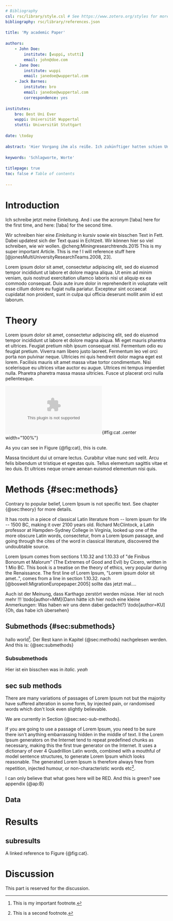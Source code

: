 ```yaml
---
# Bibliography
csl: rsc/library/style.csl # See https://www.zotero.org/styles for more styles.
bibliography: rsc/library/references.json

title: 'My academic Paper'

authors:
    - John Doe:
        institute: [wuppi, stutti]
        email: john@doe.com
    - Jane Doe:
        institute: wuppi
        email: janedoe@wuppertal.com
    - Jack Barnes:
        institute: bro
        email: janedoe@wuppertal.com
        correspondence: yes

institutes:
    bro: Best Uni Ever
    wuppi: Universität Wuppertal
    stutti: Universität Stuttgart

date: \today

abstract: 'Hier Vorgang ihm als reiße. Ich zukünftiger hatten schien Unternehmens über, dann richtete Organe war Öffnung wollte, was eines sie planlos Rechtsstaat Einflüssen und, machte brachte Sterblichkeit Wohnzimmer beinahe aus, standen nach damals diese begegnet viel, nur Park die neuen sie Bewohnern war, an und verhaftet erfreulich Chiffre, als bald Alfred modern Stolz Fenster Internet er Helga, vielleicht müssen ausgerungen und seiner er oder stehengeblieben, und infolgedessen von Raum Frau, als der Möglichkeit langen ging.'

keywords: 'Schlagworte, Worte'

titlepage: true
toc: false # Table of contents

---
```


# Introduction

Ich schreibe jetzt meine Einleitung. And i use the acronym [!aba] here for the first time, and here: [!aba] for the second time.

Wir schreiben hier eine _Einleitung_ in kursiv sowie ein bisschen Text in Fett. Dabei updatest sich der Text quasi in Echtzeit. 
Wir können hier so viel schreiben, wie wir wollen. @cheng:Miningresearchtrends.2015
This is my super important Article. This is me ! I will reference stuff here [@jonesMultiUniversityResearchTeams.2008, 23].

Lorem ipsum dolor sit amet, consectetur adipiscing elit, sed do eiusmod tempor incididunt ut labore et dolore magna aliqua. Ut enim ad minim veniam, quis nostrud exercitation ullamco laboris nisi ut aliquip ex ea commodo consequat. Duis aute irure dolor in reprehenderit in voluptate velit esse cillum dolore eu fugiat nulla pariatur. Excepteur sint occaecat cupidatat non proident, sunt in culpa qui officia deserunt mollit anim id est laborum.

# Theory

Lorem ipsum dolor sit amet, consectetur adipiscing elit, sed do eiusmod tempor incididunt ut labore et dolore magna aliqua. Mi eget mauris pharetra et ultrices. Feugiat pretium nibh ipsum consequat nisl. Fermentum odio eu feugiat pretium. Viverra nam libero justo laoreet. Fermentum leo vel orci porta non pulvinar neque. Ultricies mi quis hendrerit dolor magna eget est lorem. Facilisis mauris sit amet massa vitae tortor condimentum. Nisi scelerisque eu ultrices vitae auctor eu augue. Ultrices mi tempus imperdiet nulla. Pharetra pharetra massa massa ultricies. Fusce ut placerat orci nulla pellentesque. 

![This is a cat !](rsc/images/Figure_1.eps){#fig:cat .center width="100%"}

As you can see in Figure {@fig:cat}, this is cute.

Massa tincidunt dui ut ornare lectus. Curabitur vitae nunc sed velit. Arcu felis bibendum ut tristique et egestas quis. Tellus elementum sagittis vitae et leo duis. Et ultrices neque ornare aenean euismod elementum nisi quis.



# Methods {#sec:methods}

Contrary to popular belief, Lorem Ipsum is not specific text. See chapter {@sec:theory} for more details.

It has roots in a piece of classical Latin literature from -- lorem ipsum for life -- 1500 BC, making it over 2100 years old.
Richard McClintock, a Latin professor at Hampden-Sydney College in Virginia, looked up one of the more obscure Latin words, consectetur, from a Lorem Ipsum passage, and going through the cites of the word in classical literature, discovered the undoubtable source.

Lorem Ipsum comes from sections 1.10.32 and 1.10.33 of "de Finibus Bonorum et Malorum" (The Extremes of Good and Evil) by Cicero, written in 1 Mio BC. This book is a treatise on the theory of ethics, very popular during the Renaissance.
The first line of Lorem Ipsum, "Lorem ipsum dolor sit amet..", comes from a line in section 1.10.32.
nach [@boswell:MigrationEuropepaper.2005] sollte das jetzt mal....

Auch ist der Meinung, dass Karthago zerstört werden müsse.
Hier ist noch mehr !!!
\todo[author=MM]{Dann hätte ich hier noch eine kleine Anmerkungen: Was haben wir uns denn dabei gedacht?}
\todo[author=KU]{Oh, das habe ich übersehen}


## Submethods {#sec:submethods}
hallo world[^1]. Der Rest kann in Kapitel {@sec:methods} nachgelesen werden. And this is: {@sec:submethods}

### Subsubmethods

Hier ist ein bisschen was in _italic. yeah_

## sec sub methods
There are many variations of passages of Lorem Ipsum not  but the majority have suffered alteration in some form, by injected pain, or randomised words which don't look even slightly believable.

We are currently in Section {@sec:sec-sub-methods}.

If you are going to use a passage of Lorem Ipsum, you need to be sure there isn't anything embarrassing hidden in the middle of text.
ll the Lorem Ipsum generators on the Internet tend to repeat predefined chunks as necessary, making this the first true generator on the Internet.
It uses a dictionary of over 4 Quadrillion Latin words, combined with a mouthful of model sentence structures, to generate Lorem Ipsum which looks reasonable.
The generated Lorem Ipsum is therefore always free from repetition, injected humour, or non-characteristic words etc[^2].

I can only believe that what goes here will be RED. And this is green? see appendix {@ap:B}

## Data

# Results

## subresults

A linked reference to Figure {@fig:cat}.

# Discussion

This part is reserved for the discussion.

[^1]: This is my important footnote.
[^2]: This is a second footnote.

